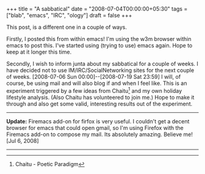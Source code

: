 +++
title = "A sabbatical"
date = "2008-07-04T00:00:00+05:30"
tags = ["blab", "emacs", "IRC", "ology"]
draft = false
+++

This post, is a different one in a couple of ways.

Firstly, I posted this from within emacs! I'm using the w3m
browser within emacs to post this. I've started using (trying to
use) emacs again. Hope to keep at it longer this time.

Secondly, I wish to inform junta about my sabbatical for a couple
of weeks. I have decided not to use IM/IRC/SocialNetworking sites
for the next couple of weeks. <span class="timestamp-wrapper"><span class="timestamp">[2008-07-06 Sun 00:00]</span></span>--[2008-07-19
Sat 23:59] I will, of course, be using mail and will also blog if
and when I feel like. This is an experiment triggered by a few
ideas from Chaitu[^fn:1] and my own holiday lifestyle analysis. (Also
Chaitu has volunteered to join me.) Hope to make it through and
also get some valid, interesting results out of the experiment.

---

**Update:** Firemacs add-on for firfox is very useful. I couldn't
 get a decent browser for emacs that could open gmail, so I'm
 using Firefox with the Firemacs add-on to compose my mail. Its
 absolutely amazing. Believe me! [Jul 6, 2008]

---

[^fn:1]: Chaitu - Poetic Paradigm
